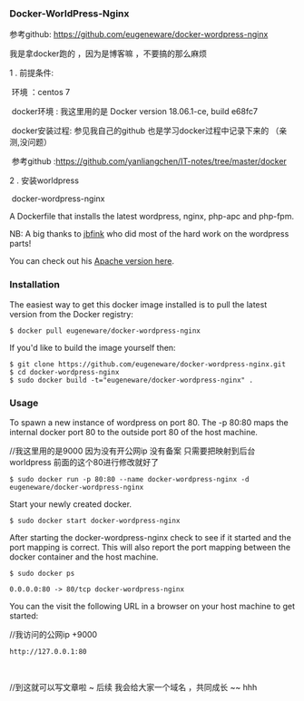 ### Docker-WorldPress-Nginx  

参考github:  https://github.com/eugeneware/docker-wordpress-nginx

我是拿docker跑的 ，因为是博客嘛 ，不要搞的那么麻烦 

1 . 前提条件:

​	环境  ：centos 7 

​	docker环境 : 我这里用的是	 Docker version 18.06.1-ce, build e68fc7

​	docker安装过程: 参见我自己的github 也是学习docker过程中记录下来的 （亲测,没问题）

​	参考github :https://github.com/yanliangchen/IT-notes/tree/master/docker

2 . 安装worldpress 

​	docker-wordpress-nginx  

 

A Dockerfile that installs the latest wordpress, nginx, php-apc and php-fpm.

 

NB: A big thanks to [jbfink](https://github.com/jbfink/docker-wordpress) who did most of the hard work on the wordpress parts!

 

You can check out his [Apache version here](https://github.com/jbfink/docker-wordpress).

 

### Installation

 

The easiest way to get this docker image installed is to pull the latest version from the Docker registry:

 

```
$ docker pull eugeneware/docker-wordpress-nginx
```

 

If you'd like to build the image yourself then:

 

```
$ git clone https://github.com/eugeneware/docker-wordpress-nginx.git
$ cd docker-wordpress-nginx
$ sudo docker build -t="eugeneware/docker-wordpress-nginx" .
```

 

### Usage

 

To spawn a new instance of wordpress on port 80.  The -p 80:80 maps the internal docker port 80 to the outside port 80 of the host machine.

 

//我这里用的是9000 因为没有开公网ip 没有备案  只需要把映射到后台worldpress 前面的这个80进行修改就好了  

```
$ sudo docker run -p 80:80 --name docker-wordpress-nginx -d eugeneware/docker-wordpress-nginx
```

 

Start your newly created docker.

 

```
$ sudo docker start docker-wordpress-nginx
```

 

After starting the docker-wordpress-nginx check to see if it started and the port mapping is correct.  This will also report the port mapping between the docker container and the host machine.

 

```
$ sudo docker ps

0.0.0.0:80 -> 80/tcp docker-wordpress-nginx
```

 

You can the visit the following URL in a browser on your host machine to get started:

 

//我访问的公网ip +9000  

```
http://127.0.0.1:80
```

​    



//到这就可以写文章啦 ~  后续 我会给大家一个域名 ，共同成长  ~~  hhh 

